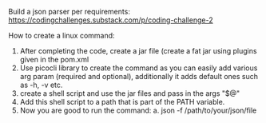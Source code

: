 Build a json parser per requirements: https://codingchallenges.substack.com/p/coding-challenge-2

How to create a linux command:
1. After completing the code, create a jar file (create a fat jar using plugins given in the pom.xml
2. Use picocli library to create the command as you can easily add various arg param (required and optional), additionally it adds default ones such as -h, -v etc.
3. create a shell script and use the jar files and pass in the args "$@"
4. Add this shell script to a path that is part of the PATH variable.
5. Now you are good to run the command:
    a. json -f /path/to/your/json/file